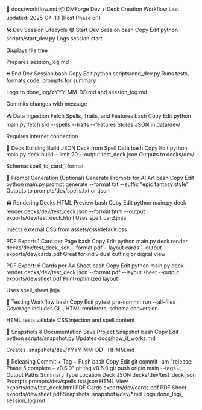 🧠 docs/workflow.md
📦 DMForge Dev + Deck Creation Workflow
Last updated: 2025-04-13 (Post Phase 6.1)

🛠 Dev Session Lifecycle
🟢 Start Dev Session
bash
Copy
Edit
python scripts/start_dev.py
Logs session start

Displays file tree

Prepares session_log.md

🔚 End Dev Session
bash
Copy
Edit
python scripts/end_dev.py
Runs tests, formats code, prompts for summary

Logs to done_log/YYYY-MM-DD.md and session_log.md

Commits changes with message

📥 Data Ingestion
Fetch Spells, Traits, and Features
bash
Copy
Edit
python main.py fetch srd --spells --traits --features
Stores JSON in data/dev/

Requires internet connection

🧱 Deck Building
Build JSON Deck from Spell Data
bash
Copy
Edit
python main.py deck build --limit 20 --output test_deck.json
Outputs to decks/dev/

Schema: spell_to_card() format

🎨 Prompt Generation (Optional)
Generate Prompts for AI Art
bash
Copy
Edit
python main.py prompt generate --format txt --suffix "epic fantasy style"
Outputs to prompts/dev/spells.txt or .json

🖨 Rendering Decks
HTML Preview
bash
Copy
Edit
python main.py deck render decks/dev/test_deck.json --format html --output exports/dev/test_deck.html
Uses spell_card.jinja

Injects external CSS from assets/css/default.css

PDF Export: 1 Card per Page
bash
Copy
Edit
python main.py deck render decks/dev/test_deck.json --format pdf --layout cards --output exports/dev/cards.pdf
Great for individual cutting or digital view

PDF Export: 6 Cards per A4 Sheet
bash
Copy
Edit
python main.py deck render decks/dev/test_deck.json --format pdf --layout sheet --output exports/dev/sheet.pdf
Print-optimized layout

Uses spell_sheet.jinja

🧪 Testing Workflow
bash
Copy
Edit
pytest
pre-commit run --all-files
Coverage includes CLI, HTML renderers, schema conversion

HTML tests validate CSS injection and spell content

🧾 Snapshots & Documentation
Save Project Snapshot
bash
Copy
Edit
python scripts/snapshot.py
Updates docs/how_it_works.md

Creates .snapshots/dev/YYYY-MM-DD--HHMM.md

🔖 Releasing
Commit + Tag + Push
bash
Copy
Edit
git commit -am "release: Phase 5 complete – v0.6.0"
git tag v0.6.0
git push origin main --tags
✅ Output Paths Summary
Type	Location
Deck JSON	decks/dev/test_deck.json
Prompts	prompts/dev/spells.txt/.json
HTML View	exports/dev/test_deck.html
PDF Cards	exports/dev/cards.pdf
PDF Sheet	exports/dev/sheet.pdf
Snapshots	.snapshots/dev/*.md
Logs	done_log/, session_log.md